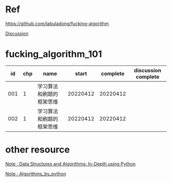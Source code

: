 # Ref

https://github.com/labuladong/fucking-algorithm

[Discussion](https://docs.google.com/document/d/1VwJq9fLnqW3KNQPCAP_o57kjOV6XtC_e/edit#heading=h.30j0zll)

# fucking_algorithm_101

|id|chp|name|start|complete|discussion complete|
|--|---|----|-----|--------|------------------|
|001|1|学习算法和刷题的框架思维|20220412|20220412||
|002|1|学习算法和刷题的框架思维|20220412|20220412||

# other resource

[Note : Data Structures and Algorithms: In-Depth using Python](https://github.com/YLTsai0609/YLTsai0609-Data_Structures_and_Algorithms_In_Depth_using_python)

[Note : Algorithms_by_python](https://github.com/YLTsai0609/Algorithms_by_python)